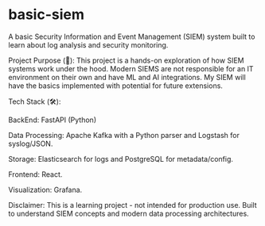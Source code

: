 # basic-siem
 A basic Security Information and Event Management (SIEM) system built to learn about log analysis and security monitoring.
 
Project Purpose (🌱):
 This project is a hands-on exploration of how SIEM systems work under the hood. Modern SIEMS are not responsible for an IT environment on their own and have ML and AI integrations. My SIEM will have the basics implemented with potential for future extensions.

Tech Stack (🛠️):

 BackEnd: FastAPI (Python)
 
 Data Processing: Apache Kafka with a Python parser and Logstash for syslog/JSON.
 
 Storage: Elasticsearch for logs and PostgreSQL for metadata/config.
 
 Frontend: React.
 
 Visualization: Grafana.










Disclaimer:
This is a learning project - not intended for production use. Built to understand SIEM concepts and modern data processing architectures.
